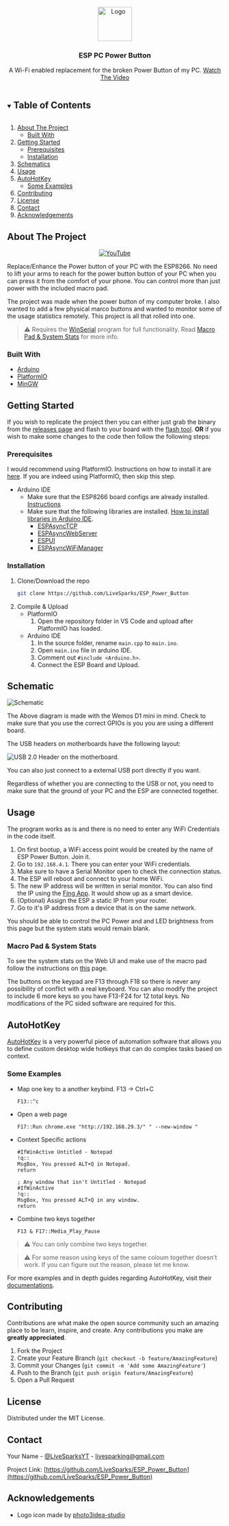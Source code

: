 <!-- PROJECT LOGO -->
<p align="center">
  <a href="https://github.com/LiveSparks/ESP_Power_Button">
    <img src="https://i.imgur.com/VdzvRhn.png" alt="Logo" width="80" height="80">
  </a>

  <h3 align="center">ESP PC Power Button</h3>

  <p align="center">
    A Wi-Fi enabled replacement for the broken Power Button of my PC.
    <a href="https://github.com/LiveSparks/ESP_Power_Button">Watch The Video</a>
  </p>
</p>

<!-- TABLE OF CONTENTS -->
<details open="open">
  <summary><h2 style="display: inline-block">Table of Contents</h2></summary>
  <ol>
    <li><a href="#about-the-project">About The Project</a>
      <ul>
        <li><a href="#built-with">Built With</a></li>
      </ul>
    </li>
    <li><a href="#getting-started">Getting Started</a>
      <ul>
        <li><a href="#prerequisites">Prerequisites</a></li>
        <li><a href="#installation">Installation</a></li>
      </ul>
    </li>
    <li><a href="#schematics">Schematics</a></li>
    <li><a href="#usage">Usage</a></li>
    <li><a href="#autohotkey">AutoHotKey</a>
        <ul>
            <li><a href="#some-examples">Some Examples</a></li>
        </ul>
    </li>
    <li><a href="#contributing">Contributing</a></li>
    <li><a href="#license">License</a></li>
    <li><a href="#contact">Contact</a></li>
    <li><a href="#acknowledgements">Acknowledgements</a></li>
  </ol>
</details>



<!-- ABOUT THE PROJECT -->
## About The Project
<div align="center">
  <a href="https://www.youtube.com/watch?v=C6GKLckhQSw"><img src="https://img.youtube.com/vi/C6GKLckhQSw/0.jpg" alt="YouTube"></a>
</div>

Replace/Enhance the Power button of your PC with the ESP8266. No need to lift your arms to reach for the power button button of your PC when you can press it from the comfort of your phone. You can control more than just power with the included macro pad.

The project was made when the power button of my computer broke. I also wanted to add a few physical marco buttons and wanted to monitor some of the usage statistics remotely. This project is all that rolled into one.

> ⚠ Requires the [WinSerial](https://github.com/LiveSparks/WinSerial) program for full functionality. Read [Macro Pad & System Stats](#macro-pad-&-system-stats) for more info.

### Built With
* [Arduino](https://www.arduino.cc/)
* [PlatformIO](https://platformio.org/)
* [MinGW](http://mingw-w64.org/)



<!-- GETTING STARTED -->
## Getting Started

If you wish to replicate the project then you can either just grab the binary from the [releases page](https://github.com/LiveSparks/ESP_Power_Button/releases) and flash to your board with the [flash tool](https://www.espressif.com/en/support/download/other-tools).
**OR**
if you wish to make some changes to the code then follow the following steps:

### Prerequisites

I would recommend using PlatformIO. Instructions on how to install it are [here](https://platformio.org/platformio-ide). If you are indeed using PlatformIO, then skip this step.
* Arduino IDE
	* Make sure that the ESP8266 board configs are already installed. [Instructions](https://github.com/esp8266/Arduino#installing-with-boards-manager)
	* Make sure that the following libraries are installed. [How to install libraries in Arduino IDE](https://www.arduino.cc/en/guide/libraries).
		* [ESPAsyncTCP](https://github.com/me-no-dev/ESPAsyncTCP)
		* [ESPAsyncWebServer](https://github.com/me-no-dev/ESPAsyncWebServer)
		* [ESPUI](https://github.com/s00500/ESPUI#manual-install-arduino-ide)
		* [ESPAsyncWiFiManager](https://github.com/alanswx/ESPAsyncWiFiManager#quick-start)

### Installation

1. Clone/Download the repo
   ```sh
   git clone https://github.com/LiveSparks/ESP_Power_Button
   ```
2. Compile & Upload
	* PlatformIO
		1. Open the repository folder in VS Code and upload after PlatformIO has loaded.
	* Arduino IDE
		1. In the source folder, rename `main.cpp` to `main.ino`.
		2. Open `main.ino` file in arduino IDE.
        3. Comment out `#include <Arduino.h>`.
        4. Connect the ESP Board and Upload.


## Schematic

![Schematic](https://i.imgur.com/PU3bBpa.png)

The Above diagram is made with the Wemos D1 mini in mind. Check to make sure that you use the correct GPIOs is you you are using a different board.

The USB headers on motherboards have the following layout:

![USB 2.0 Header on the motherboard.](https://i.imgur.com/NKY97qF.jpg)

You can also just connect to a external USB port directly if you want.

Regardless of whether you are connecting to the USB or not, you need to make sure that the ground of your PC and the ESP are connected together.


<!-- USAGE EXAMPLES -->
## Usage

The program works as is and there is no need to enter any WiFi Credentials in the code itself. 
1. On first bootup, a WiFi access point would be created by the name of ESP Power Button. Join it. 
2. Go to `192.168.4.1`. There you can enter your WiFi credentials.
3. Make sure to have a Serial Monitor open to check the connection status.
4. The ESP will reboot and connect to your home WiFi.
5. The new IP address will be written in serial monitor. You can also find the IP using the [Fing App](https://www.fing.com/products/fing-app). It would show up as a smart device.
6. (Optional) Assign the ESP a static IP from your router.
7. Go to it's IP address from a device that is on the same network.

You should be able to control the PC Power and and LED brightness from this page but the system stats would remain blank. 


### Macro Pad & System Stats

To see the system stats on the Web UI and make use of the macro pad follow the instructions on [this](https://github.com/LiveSparks/WinSerial) page.

The buttons on the keypad are F13 through F18 so there is never any possibility of conflict with a real keyboard. You can also modify the project to include 6 more keys so you have F13-F24 for 12 total keys. No modifications of the PC sided software are required for this.


## AutoHotKey

[AutoHotKey](https://www.autohotkey.com/) is a very powerful piece of automation software that allows you to define custom desktop wide hotkeys that can do complex tasks based on context.

### Some Examples

* Map one key to a another keybind. F13 -> Ctrl+C
    ```ahk
    F13::^c
    ```
* Open a web page
    ```ahk
    F17::Run chrome.exe "http://192.168.29.3/" " --new-window "
    ```
* Context Specific actions
    ```ahk
    #IfWinActive Untitled - Notepad
    !q::
    MsgBox, You pressed ALT+Q in Notepad.
    return

    ; Any window that isn't Untitled - Notepad
    #IfWinActive
    !q::
    MsgBox, You pressed ALT+Q in any window.
    return
    ```
* Combine two keys together
    ```ahk
    F13 & F17::Media_Play_Pause
    ```

> ⚠ You can only combine two keys together.

> ⚠ For some reason using keys of the same coloum together doesn't work. If you can figure out the reason, please let me know.

For more examples and in depth guides regarding AutoHotKey, visit their [documentations](https://www.autohotkey.com/docs/AutoHotkey.htm).

<!-- CONTRIBUTING -->
## Contributing

Contributions are what make the open source community such an amazing place to be learn, inspire, and create. Any contributions you make are **greatly appreciated**.

1. Fork the Project
2. Create your Feature Branch (`git checkout -b feature/AmazingFeature`)
3. Commit your Changes (`git commit -m 'Add some AmazingFeature'`)
4. Push to the Branch (`git push origin feature/AmazingFeature`)
5. Open a Pull Request



<!-- LICENSE -->
## License

Distributed under the MIT License.



<!-- CONTACT -->
## Contact

Your Name - [@LiveSparksYT](https://twitter.com/LiveSparksYT) - livesparking@gmail.com

Project Link: [https://github.com/LiveSparks/ESP_Power_Button](https://github.com/LiveSparks/ESP_Power_Button)

<!-- ACKNOWLEDGEMENTS -->
## Acknowledgements

* Logo icon made by [photo3idea-studio](https://www.flaticon.com/authors/photo3idea-studio)
